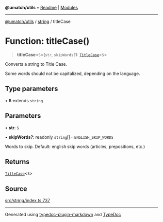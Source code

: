 **@umatch/utils** • [Readme](../../index.md) \| [Modules](../../modules.md)

***

[@umatch/utils](../../modules.md) / [string](../index.md) / titleCase

# Function: titleCase()

> **titleCase**\<`S`\>(`str`, `skipWords`?): [`TitleCase`](../type-aliases/TitleCase.md)\<`S`\>

Converts a string to Title Case.

Some words should not be capitalized, depending on the language.

## Type parameters

• **S** extends `string`

## Parameters

• **str**: `S`

• **skipWords?**: readonly `string`[]= `ENGLISH_SKIP_WORDS`

Words to skip. Default: english skip words (articles, prepositions, etc.)

## Returns

[`TitleCase`](../type-aliases/TitleCase.md)\<`S`\>

## Source

[src/string/index.ts:737](https://github.com/umatch-oficial/utils/blob/1813ff9/src/string/index.ts#L737)

***

Generated using [typedoc-plugin-markdown](https://www.npmjs.com/package/typedoc-plugin-markdown) and [TypeDoc](https://typedoc.org/)
